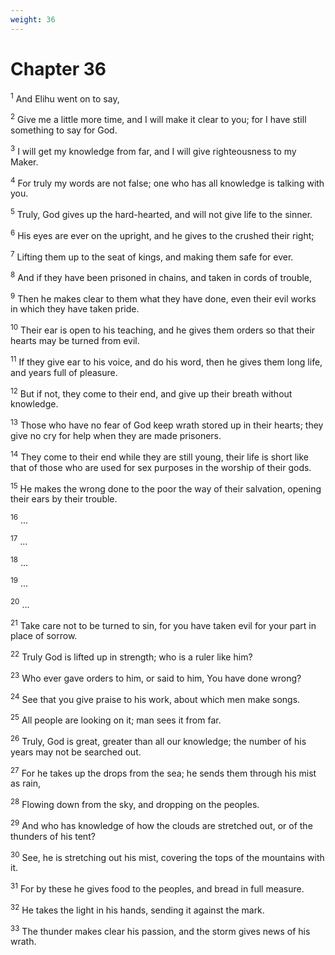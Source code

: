 ```yaml
---
weight: 36
---
```


# Chapter 36

<sup>1</sup> And Elihu went on to say, 

<sup>2</sup> Give me a little more time, and I will make it clear to you; for I have still something to say for God. 

<sup>3</sup> I will get my knowledge from far, and I will give righteousness to my Maker. 

<sup>4</sup> For truly my words are not false; one who has all knowledge is talking with you. 

<sup>5</sup> Truly, God gives up the hard-hearted, and will not give life to the sinner. 

<sup>6</sup> His eyes are ever on the upright, and he gives to the crushed their right; 

<sup>7</sup> Lifting them up to the seat of kings, and making them safe for ever. 

<sup>8</sup> And if they have been prisoned in chains, and taken in cords of trouble, 

<sup>9</sup> Then he makes clear to them what they have done, even their evil works in which they have taken pride. 

<sup>10</sup> Their ear is open to his teaching, and he gives them orders so that their hearts may be turned from evil. 

<sup>11</sup> If they give ear to his voice, and do his word, then he gives them long life, and years full of pleasure. 

<sup>12</sup> But if not, they come to their end, and give up their breath without knowledge. 

<sup>13</sup> Those who have no fear of God keep wrath stored up in their hearts; they give no cry for help when they are made prisoners. 

<sup>14</sup> They come to their end while they are still young, their life is short like that of those who are used for sex purposes in the worship of their gods. 

<sup>15</sup> He makes the wrong done to the poor the way of their salvation, opening their ears by their trouble. 

<sup>16</sup> ... 

<sup>17</sup> ... 

<sup>18</sup> ... 

<sup>19</sup> ... 

<sup>20</sup> ... 

<sup>21</sup> Take care not to be turned to sin, for you have taken evil for your part in place of sorrow. 

<sup>22</sup> Truly God is lifted up in strength; who is a ruler like him? 

<sup>23</sup> Who ever gave orders to him, or said to him, You have done wrong? 

<sup>24</sup> See that you give praise to his work, about which men make songs. 

<sup>25</sup> All people are looking on it; man sees it from far. 

<sup>26</sup> Truly, God is great, greater than all our knowledge; the number of his years may not be searched out. 

<sup>27</sup> For he takes up the drops from the sea; he sends them through his mist as rain, 

<sup>28</sup> Flowing down from the sky, and dropping on the peoples. 

<sup>29</sup> And who has knowledge of how the clouds are stretched out, or of the thunders of his tent? 

<sup>30</sup> See, he is stretching out his mist, covering the tops of the mountains with it. 

<sup>31</sup> For by these he gives food to the peoples, and bread in full measure. 

<sup>32</sup> He takes the light in his hands, sending it against the mark. 

<sup>33</sup> The thunder makes clear his passion, and the storm gives news of his wrath. 



